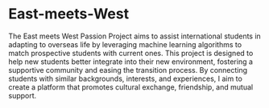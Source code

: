 # East-meets-West

The East meets West Passion Project aims to assist international students in adapting to overseas life by leveraging machine learning algorithms to match prospective students with current ones. This project is designed to help new students better integrate into their new environment, fostering a supportive community and easing the transition process. By connecting students with similar backgrounds, interests, and experiences, I aim to create a platform that promotes cultural exchange, friendship, and mutual support.

